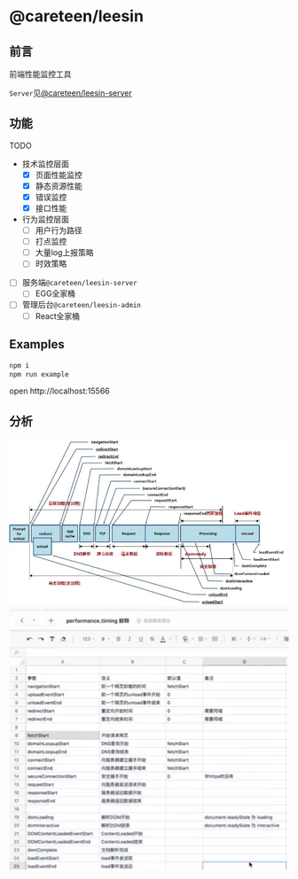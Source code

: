 # @careteen/leesin

## 前言

前端性能监控工具

`Server`见[@careteen/leesin-server](https://github.com/careteenL/leeSin-server)

## 功能

TODO

- 技术监控层面
  - [x] 页面性能监控
  - [x] 静态资源性能
  - [x] 错误监控
  - [x] 接口性能
- 行为监控层面
  - [ ] 用户行为路径
  - [ ] 打点监控
  - [ ] 大量log上报策略
  - [ ] 时效策略
- [ ] 服务端`@careteen/leesin-server`
  - [ ] EGG全家桶
- [ ] 管理后台`@careteen/leesin-admin`
  - [ ] React全家桶

## Examples

```shell
npm i
npm run example
```
open http://localhost:15566

## 分析

![performance-timing-flow](./assets/performance-timing-flow.jpg)
![performance-timing-desc](./assets/performance-timing-desc.jpg)
